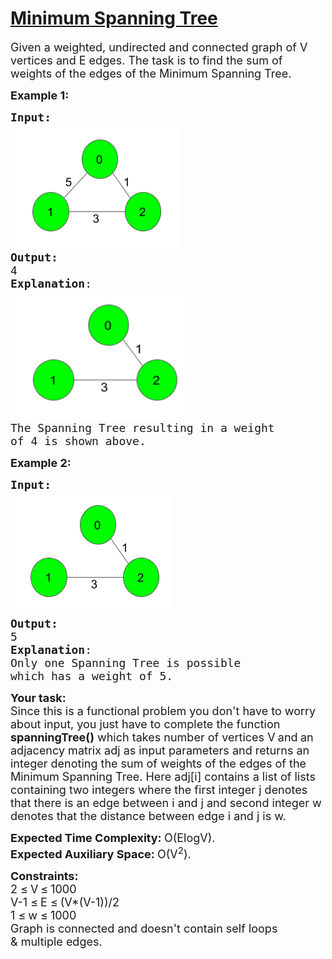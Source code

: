 # [Minimum Spanning Tree](https://practice.geeksforgeeks.org/problems/minimum-spanning-tree/1)

<div class="problem-statement">
                <p></p><p><span style="font-size:18px">Given a weighted, undirected and connected graph of V vertices and E edges. The task is to find the sum of weights of the edges of the&nbsp;Minimum Spanning Tree.</span></p>
<p><span style="font-size:18px"><strong>Example 1:</strong></span></p>

<pre><span style="font-size:18px"><strong>Input:</strong></span>
<img alt="" src="images/1.png" class="img-responsive">
<span style="font-size:18px"><strong>Output:</strong>
4
<strong>Explanation</strong>:</span>
<img alt="" src="images/2.png" style="height:207px; width:288px" class="img-responsive">
<span style="font-size:18px">The Spanning Tree resulting in a weight
of 4 is shown above.</span>
</pre>

<p><span style="font-size:18px"><strong>Example 2:</strong></span></p>

<pre><span style="font-size:18px"><strong>Input:</strong></span>
<img alt="" src="images/2.png" class="img-responsive">
<span style="font-size:18px"><strong>Output:</strong>
5
<strong>Explanation</strong>:
Only one Spanning Tree is possible
which has a weight of 5.</span>
</pre>
<p><span style="font-size:18px"><strong>Your task:</strong><br>
Since this is a functional problem you don't have to worry about input, you just have to complete the function&nbsp; <strong>spanningTree()</strong> which takes number of vertices V<strong> </strong>and<strong>&nbsp;</strong>an adjacency matrix adj as input parameters&nbsp;and returns an integer denoting the sum of weights of the edges of the Minimum Spanning Tree. Here adj[i] contains a list of lists containing two integers where the first integer j denotes that there is an edge between i and j and second integer w denotes that the distance between edge i and j is w.</span>
<p><span style="font-size:18px"><strong>Expected Time Complexity:&nbsp;</strong>O(ElogV).<br>
<strong>Expected Auxiliary Space:&nbsp;</strong>O(V<sup>2</sup>).</span><br>
<p><span style="font-size:18px"><strong>Constraints:</strong><br>
2 </span> <span style="font-size:18px">≤</span> <span style="font-size:18px"> V</span> <span style="font-size:18px">≤</span> <span style="font-size:18px"> 1000<br>
V-1 </span><span style="font-size:18px">≤</span> <span style="font-size:18px"> E </span> <span style="font-size:18px">≤</span> <span style="font-size:18px"> (V*(V-1))/2<br>
1 </span> <span style="font-size:18px">≤</span> <span style="font-size:18px"> w </span> <span style="font-size:18px">≤</span> <span style="font-size:18px"> 1000<br>
Graph is connected and&nbsp;doesn't contain self loops &amp;&nbsp;multiple edges.</span></p>
 <p></p>
 </div>
